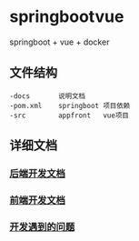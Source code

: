 # springbootvue

springboot + vue + docker

## 文件结构
```
-docs       说明文档
-pom.xml    springboot 项目依赖
-src        appfront   vue项目

```



## 详细文档
### [后端开发文档](docs/springboot.md)
### [前端开发文档](docs/appfront.md)
### [开发遇到的问题](docs/QA.md)